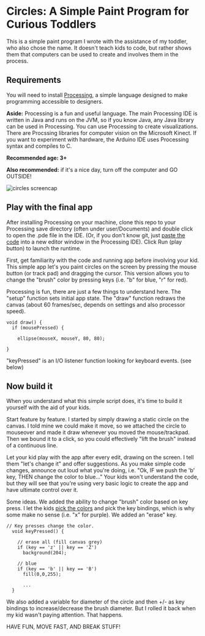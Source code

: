 Circles: A Simple Paint Program for Curious Toddlers
===================================
This is a simple paint program I wrote with the assistance of my toddler, who also chose the name. It doesn't teach kids to code, but rather shows them that computers can be used to create and involves them in the process. 

## Requirements
You will need to install [Processing](http://processing.org), a simple language designed to make programming accessible to designers. 

**Aside:** Processing is a fun and useful language. The main Processing IDE is written in Java and runs on the JVM, so if you know Java, any Java library can be used in Processing. You can use Processing to create visualizations. There are Procssing libraries for computer vision on the Microsoft Kinect. If you want to experiment with hardware, the Arduino IDE uses Processing syntax and compiles to C. 

**Recommended age: 3+**

**Also recommended:** if it's a nice day, turn off the computer and GO OUTSIDE!

![circles screencap](https://raw.github.com/javaun/circles/master/circles.png)

## Play with the final app 

After installing Processing on your machine, clone this repo to your Processing save directory (often under user/Documents) and double click to open the .pde file in the IDE. (Or, if you don't know git, just [paste the code](https://github.com/javaun/circles/blob/master/circles.pde) into a new editor window in the Processing IDE). Click Run (play button) to launch the runtime. 

First, get familiarity with the code and running app before involving your kid. This simple app let's you paint circles on the screen by pressing the mouse button (or track pad) and dragging the cursor. This version allows you to change the "brush" color by pressing keys (i.e. "b" for blue, "r" for red). 

Processing is fun, there are just a few things to understand here. The "setup" function sets initial app state. The "draw" function redraws the canvas (about 60 frames/sec, depends on settings and also processor speed).


    void draw() {
      if (mousePressed) {
    
        ellipse(mouseX, mouseY, 80, 80);
    
    } 

"keyPressed" is an I/O listener function looking for keyboard events. (see below)

## Now build it

When you understand what this simple script does, it's time to build it yourself with the aid of your kids. 

Start feature by feature. I started by simply drawing a static circle on the canvas. I told mine we could make it move, so we attached the circle to mouseover and made it draw whenever you moved the mouse/trackpad. Then we bound it to a click, so you could effectively "lift the brush" instead of a continuous line. 

Let your kid play with the app after every edit, drawing on the screen. I tell them  "let's change it" and offer suggestions. As you make simple code changes, announce out loud what you're doing, i.e. "Ok, IF we push the 'b' key, THEN change the color to blue..." Your kids won't understand the code, but they will see that you're using very basic logic to create the app and have ultimate control over it.

Some ideas. We added the ability to change "brush" color based on key press. I let the kids [pick the colors](http://www.colorpicker.com/) and pick the key bindings, which is why some make no sense (i.e. "x" for purple). We added an "erase" key. 

    // Key presses change the color.
      void keyPressed() {
      
        // erase all (fill canvas grey)
        if (key == 'z' || key == 'Z')
          background(204);
    
        // blue
        if (key == 'b' || key == 'B')
          fill(0,0,255); 
          
          ...
      }

We also added a variable for diameter of the circle and then +/- as key bindings to increase/decrease the brush diameter. But I rolled it back when my kid wasn't paying attention. That happens.

HAVE FUN, MOVE FAST, AND BREAK STUFF!
